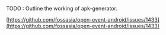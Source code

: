 TODO : Outline the working of apk-generator. 

[https://github.com/fossasia/open-event-android/issues/1433](https://github.com/fossasia/open-event-android/issues/1433)
